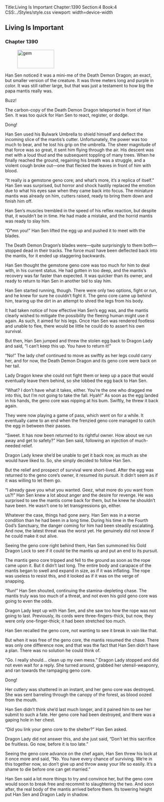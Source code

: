 Title:Living Is Important 
Chapter:1390 
Section:4 
Book:4 
CSS:../Styles/style.css 
viewport: width=device-width
  
## Living Is Important
### Chapter 1390
  
<figure>
	<img src="../Images/gem.gif" alt="gem" id="gem" width="120" height="60" />
</figure>
  

  
Han Sen noticed it was a mini-me of the Death Demon Dragon; an exact, but smaller version of the creature. It was three meters long and purple in color. It was still rather large, but that was just a testament to how big the papa mantis really was.

Buzz!

The carbon-copy of the Death Demon Dragon teleported in front of Han Sen. It was too quick for Han Sen to react, register, or dodge.

Dong!

Han Sen used his Bulwark Umbrella to shield himself and deflect the incoming slice of the mantis’s cutter. Unfortunately, the power was too much to bear, and he lost his grip on the umbrella. The sheer magnitude of that force was so great, it sent him flying through the air. His descent was met with a loud thud and the subsequent toppling of many trees. When he finally reached the ground, regaining his breath was a struggle, and a violent cough broke out—one that flecked the leaves in front of him with blood.

“It really is a gemstone geno core; and what’s more, it’s a replica of itself.” Han Sen was surprised, but horror and shock hastily replaced the emotion due to what his eyes saw when they came back into focus. The miniature mantis was already on him, cutters raised, ready to bring them down and finish him off.

Han Sen’s muscles trembled in the speed of his reflex reaction, but despite that, it wouldn’t be in time. He had made a mistake, and the horrid mantis was ready to slay him.

“D*mn you!” Han Sen lifted the egg up and pushed it to meet with the blades.

The Death Demon Dragon’s blades were—quite surprisingly to them both—stopped dead in their tracks. The force must have been deflected back into the mantis, for it ended up staggering backwards.

Han Sen thought the gemstone geno core was too much for him to deal with, in his current status. He had gotten in too deep, and the mantis’s recovery was far faster than expected. It was quicker than its owner, and ready to return to Han Sen in another bid to slay him.

Han Sen started running, though. There were only two options, fight or run, and he knew for sure he couldn’t fight it. The geno core came up behind him, tearing up the dirt in an attempt to shred the legs from his body.

It had taken notice of how effective Han Sen’s egg was, and the mantis clearly wished to mitigate the possibility the fleeing human might use it again. As such, it aimed for his legs. Once Han Sen was rendered footless and unable to flee, there would be little he could do to assert his own survival.

But then, Han Sen jumped and threw the stolen egg back to Dragon Lady and said, “I can’t keep this up. You have to return it!”

“No!” The lady chef continued to move as swiftly as her legs could carry her, and for now, the Death Demon Dragon and its geno core were back on her tail.

Lady Dragon knew she could not fight them or keep up a pace that would eventually leave them behind, so she lobbed the egg back to Han Sen.

“What? I don’t have what it takes, either. You’re the one who dragged me into this, but I’m not going to take the fall. Hyah!” As soon as the egg landed in his hands, the geno core was nipping at his bum. Swiftly, he threw it back again.

They were now playing a game of pass, which went on for a while. It eventually came to an end when the frenzied geno core managed to catch the egg in between their passes.

“Sweet. It has now been returned to its rightful owner. How about we run away and get to safety?” Han Sen said, following an injection of much-needed relief.

Dragon Lady knew she’d be unable to get it back now, as much as she would have liked to. So, she simply decided to follow Han Sen.

But the relief and prospect of survival were short-lived. After the egg was returned to the geno core’s owner, it resumed its pursuit. It didn’t seem as if it was willing to let them go.

“I already gave you what you wanted. Geez, what more do you want from us?!” Han Sen knew a lot about anger and the desire for revenge. He was surprised to see the mantis come back for them, but he knew he shouldn’t have been. He wasn’t one to let transgressions go, either.

Whatever the case, things had gone awry. Han Sen was in a worse condition than he had been in a long time. During his time in the Fourth God’s Sanctuary, the danger coming for him had been steadily escalating. And now, the latest threat was the worst yet. He genuinely did not know if he could make it out alive.

Seeing the geno core right behind them, Han Sen summoned his Gold Dragon Lock to see if it could tie the mantis up and put an end to its pursuit.

The mantis geno core tripped and fell to the ground as soon as the rope came upon it. But it didn’t last long. The entire body and carapace of the mantis began to swell and expand in size, as if it was inflating. The rope was useless to resist this, and it looked as if it was on the verge of snapping.

“Run!” Han Sen shouted, continuing the stamina-depleting chase. The mantis truly was too much of a threat, and not even his gold geno core was going to even the odds.

Dragon Lady kept up with Han Sen, and she saw too how the rope was not going to last. Previously, its cords were three-fingers-thick, but now, they were only one-finger-thick; it had been stretched too much.

Han Sen recalled the geno core, not wanting to see it break in vain like that.

But when it was free of the geno core, the mantis resumed the chase. There was only one difference now, and that was the fact that Han Sen didn’t have a plan. There was no solution he could think of.

“Go. I really should… clean up my own mess.” Dragon Lady stopped and did not even wait for a reply. She turned around, grabbed her utensil-weaponry, and ran towards the rampaging geno core.

Dong!

Her cutlery was shattered in an instant, and her geno core was destroyed. She was sent barreling through the canopy of the forest, as blood oozed from the mouth.

Han Sen didn’t think she’d last much longer, and it pained him to see her submit to such a fate. Her geno core had been destroyed, and there was a gaping hole in her chest.

“Did you link your geno core to the shelter?” Han Sen asked.

Dragon Lady did not answer this, and she just said, “Don’t let this sacrifice be fruitless. Go now, before it is too late.”

Seeing the geno core advance on the chef again, Han Sen threw his lock at it once more and said, “No. You have every chance of surviving. We’re in this together now, so don’t give up and throw away your life so easily. It’s a shame to die before one can get married.”

Han Sen said a lot more things to try and convince her, but the geno core would soon to break free and recommit to slaughtering the two. And soon after, the real body of the mantis arrived before them. Its towering height put Han Sen and Dragon Lady in shadow.